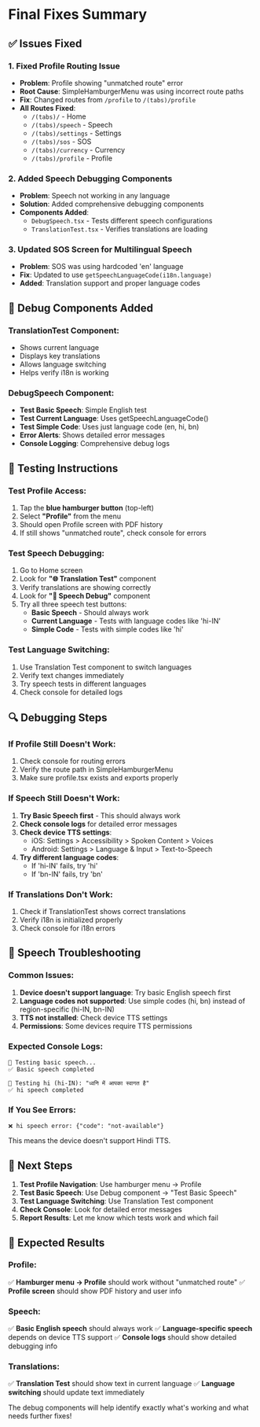 # Final Fixes Summary

## ✅ Issues Fixed

### 1. **Fixed Profile Routing Issue**
- **Problem**: Profile showing "unmatched route" error
- **Root Cause**: SimpleHamburgerMenu was using incorrect route paths
- **Fix**: Changed routes from `/profile` to `/(tabs)/profile`
- **All Routes Fixed**:
  - `/(tabs)/` - Home
  - `/(tabs)/speech` - Speech
  - `/(tabs)/settings` - Settings  
  - `/(tabs)/sos` - SOS
  - `/(tabs)/currency` - Currency
  - `/(tabs)/profile` - Profile

### 2. **Added Speech Debugging Components**
- **Problem**: Speech not working in any language
- **Solution**: Added comprehensive debugging components
- **Components Added**:
  - `DebugSpeech.tsx` - Tests different speech configurations
  - `TranslationTest.tsx` - Verifies translations are loading

### 3. **Updated SOS Screen for Multilingual Speech**
- **Problem**: SOS was using hardcoded 'en' language
- **Fix**: Updated to use `getSpeechLanguageCode(i18n.language)`
- **Added**: Translation support and proper language codes

## 🧪 Debug Components Added

### **TranslationTest Component:**
- Shows current language
- Displays key translations
- Allows language switching
- Helps verify i18n is working

### **DebugSpeech Component:**
- **Test Basic Speech**: Simple English test
- **Test Current Language**: Uses getSpeechLanguageCode()
- **Test Simple Code**: Uses just language code (en, hi, bn)
- **Error Alerts**: Shows detailed error messages
- **Console Logging**: Comprehensive debug logs

## 🎯 Testing Instructions

### **Test Profile Access:**
1. Tap the **blue hamburger button** (top-left)
2. Select **"Profile"** from the menu
3. Should open Profile screen with PDF history
4. If still shows "unmatched route", check console for errors

### **Test Speech Debugging:**
1. Go to Home screen
2. Look for **"🌐 Translation Test"** component
3. Verify translations are showing correctly
4. Look for **"🐛 Speech Debug"** component
5. Try all three speech test buttons:
   - **Basic Speech** - Should always work
   - **Current Language** - Tests with language codes like 'hi-IN'
   - **Simple Code** - Tests with simple codes like 'hi'

### **Test Language Switching:**
1. Use Translation Test component to switch languages
2. Verify text changes immediately
3. Try speech tests in different languages
4. Check console for detailed logs

## 🔍 Debugging Steps

### **If Profile Still Doesn't Work:**
1. Check console for routing errors
2. Verify the route path in SimpleHamburgerMenu
3. Make sure profile.tsx exists and exports properly

### **If Speech Still Doesn't Work:**
1. **Try Basic Speech first** - This should always work
2. **Check console logs** for detailed error messages
3. **Check device TTS settings**:
   - iOS: Settings > Accessibility > Spoken Content > Voices
   - Android: Settings > Language & Input > Text-to-Speech
4. **Try different language codes**:
   - If 'hi-IN' fails, try 'hi'
   - If 'bn-IN' fails, try 'bn'

### **If Translations Don't Work:**
1. Check if TranslationTest shows correct translations
2. Verify i18n is initialized properly
3. Check console for i18n errors

## 🎤 Speech Troubleshooting

### **Common Issues:**
1. **Device doesn't support language**: Try basic English speech first
2. **Language codes not supported**: Use simple codes (hi, bn) instead of region-specific (hi-IN, bn-IN)
3. **TTS not installed**: Check device TTS settings
4. **Permissions**: Some devices require TTS permissions

### **Expected Console Logs:**
```
🎤 Testing basic speech...
✅ Basic speech completed

🎤 Testing hi (hi-IN): "ध्वनि में आपका स्वागत है"
✅ hi speech completed
```

### **If You See Errors:**
```
❌ hi speech error: {"code": "not-available"}
```
This means the device doesn't support Hindi TTS.

## 🚀 Next Steps

1. **Test Profile Navigation**: Use hamburger menu → Profile
2. **Test Basic Speech**: Use Debug component → "Test Basic Speech"
3. **Test Language Switching**: Use Translation Test component
4. **Check Console**: Look for detailed error messages
5. **Report Results**: Let me know which tests work and which fail

## 📱 Expected Results

### **Profile:**
✅ **Hamburger menu → Profile** should work without "unmatched route"
✅ **Profile screen** should show PDF history and user info

### **Speech:**
✅ **Basic English speech** should always work
✅ **Language-specific speech** depends on device TTS support
✅ **Console logs** should show detailed debugging info

### **Translations:**
✅ **Translation Test** should show text in current language
✅ **Language switching** should update text immediately

The debug components will help identify exactly what's working and what needs further fixes!
